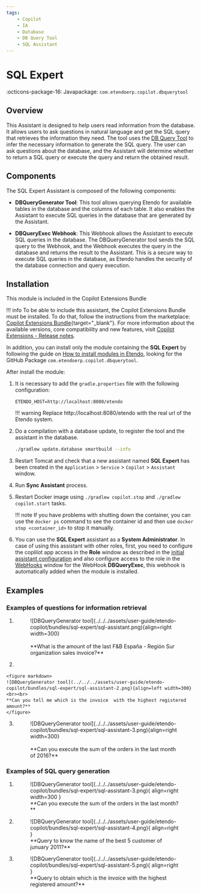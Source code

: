 ```yaml
---
tags:
    - Copilot
    - IA
    - Database
    - DB Query Tool
    - SQL Assistant
---
```


# SQL Expert

:octicons-package-16: Javapackage: `com.etendoerp.copilot.dbquerytool`

## Overview

This Assistant is designed to help users read information from the database. It allows users to ask questions in natural language and get the SQL query that retrieves the information they need. The tool uses the [DB Query Tool](../../../developer-guide/etendo-copilot/available-tools/database-query-tool.md) to infer the necessary information to generate the SQL query. The user can ask questions about the database, and the Assistant will determine whether to return a SQL query or execute the query and return the obtained result.

## Components

The SQL Expert Assistant is composed of the following components:

- **DBQueryGenerator Tool**: This tool allows querying Etendo for available tables in the database and the columns of each table. It also enables the Assistant to execute SQL queries in the database that are generated by the Assistant.

- **DBQueryExec Webhook**: This Webhook allows the Assistant to execute SQL queries in the database. The DBQueryGenerator tool sends the SQL query to the Webhook, and the Webhook executes the query in the database and returns the result to the Assistant. This is a secure way to execute SQL queries in the database, as Etendo handles the security of the database connection and query execution.


## Installation

This module is included in the Copilot Extensions Bundle

!!! info
    To be able to include this assistant, the Copilot Extensions Bundle must be installed. To do that, follow the instructions from the marketplace: [Copilot Extensions Bundle](https://marketplace.etendo.cloud/#/product-details?module=82C5DA1B57884611ABA8F025619D4C05){target="_blank"}. For more information about the available versions, core compatibility and new features, visit [Copilot Extensions - Release notes](../../../whats-new/release-notes/etendo-copilot/bundles/release-notes.md).


In addition, you can install only the module containing the **SQL Expert** by following the guide on [How to install modules in Etendo](../../../developer-guide/etendo-classic/getting-started/installation/install-modules-in-etendo.md), looking for the GitHub Package `com.etendoerp.copilot.dbquerytool`.
   
After install the module: 

1. It is necessary to add the ```gradle.properties``` file with the following configuration:
    ``` properties
    ETENDO_HOST=http://localhost:8080/etendo
    ```

    !!! warning
        Replace http://localhost:8080/etendo with the real url of the Etendo system.

2. Do a compilation with a database update, to register the tool and the assistant in the database.
    ``` bash title="Terminal"   
    ./gradlew update.database smartbuild --info
    ```

3. Restart Tomcat and check that a new assistant named **SQL Expert** has been created in the `Application` > `Service` > `Copilot` > `Assistant` window.

4. Run **Sync Assistant** process.

5. Restart Docker image using `./gradlew copilot.stop` and `./gradlew copilot.start` tasks.

    !!! note 
        If you have problems with shutting down the container, you can use the `docker ps` command to see the container id and then use `docker stop <container_id>` to stop it manually.

7. You can use the **SQL Expert** assistant as a **System Administrator**. In case of using this assistant with other roles, first, you need to configure the coplilot app access in the **Role** window as described in the [initial assistant configuration](../../etendo-copilot/setup.md#role-window) and also configure access to the role in the [WebHooks](../../../developer-guide/etendo-classic/bundles/platform/etendo-webhooks.md#assign-allowed-roles) window for the WebHook **DBQueryExec**, this webhook is automatically added when the module is installed.

## Examples

### Examples of questions for information retrieval

1. 
    <figure markdown>
    ![DBQueryGenerator tool](../../../assets/user-guide/etendo-copilot/bundles/sql-expert/sql-assistant.png){align=right width=300}
    <br><br>
    **What is the amount of the last F&B España - Región Sur organization sales invoice?**
    </figure>

2.  

    <figure markdown>
    ![DBQueryGenerator tool](../../../assets/user-guide/etendo-copilot/bundles/sql-expert/sql-assistant-2.png){align=left width=300}
    <br><br>
    **Can you tell me which is the invoice  with the highest registered amount?**
    </figure>
 
3.
    <figure markdown>
    ![DBQueryGenerator tool](../../../assets/user-guide/etendo-copilot/bundles/sql-expert/sql-assistant-3.png){align=right width=300}
    <br><br>
    **Can you execute the sum of the orders in the last month of 2016?**
    </figure>

### Examples of SQL query generation

1. 
    <figure markdown>
    ![DBQueryGenerator tool](../../../assets/user-guide/etendo-copilot/bundles/sql-expert/sql-assistant-3.png){ align=right width=300 }
    <br>
    **Can you execute the sum of the orders in the last month?**
    </figure>

2.  <figure markdown>
    ![DBQueryGenerator tool](../../../assets/user-guide/etendo-copilot/bundles/sql-expert/sql-assistant-4.png){ align=right }
    <br>
    **Query to know the name of the best 5 customer of junuary 2011?**
    </figure>
    
3.  <figure markdown>
    ![DBQueryGenerator tool](../../../assets/user-guide/etendo-copilot/bundles/sql-expert/sql-assistant-5.png){ align=right }
    <br>
    **Query to obtain which is the invoice with the highest registered amount?**
    </figure> 